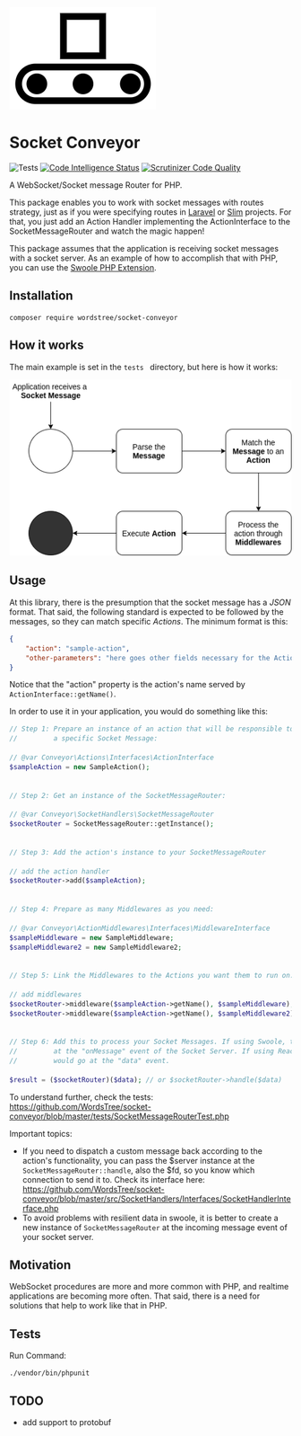 ![Conveyor](./imgs/logo.png)

# Socket Conveyor

![Tests](https://github.com/WordsTree/socket-conveyor/workflows/Tests/badge.svg)
[![Code Intelligence Status](https://scrutinizer-ci.com/g/WordsTree/socket-conveyor/badges/code-intelligence.svg?b=master)](https://scrutinizer-ci.com/code-intelligence)
[![Scrutinizer Code Quality](https://scrutinizer-ci.com/g/WordsTree/socket-conveyor/badges/quality-score.png?b=master)](https://scrutinizer-ci.com/g/WordsTree/socket-conveyor/?branch=master)


A WebSocket/Socket message Router for PHP.

This package enables you to work with socket messages with routes strategy, just as if you were specifying routes in [Laravel](https://laravel.com/) or [Slim](https://www.slimframework.com/) projects. For that, you just add an Action Handler implementing the ActionInterface to the SocketMessageRouter and watch the magic happen!

This package assumes that the application is receiving socket messages with a socket server. As an example of how to accomplish that with PHP, you can use the [Swoole PHP Extension](https://www.swoole.co.uk/).



## Installation

```shell
composer require wordstree/socket-conveyor
```


## How it works

The main example is set in the `tests ` directory, but here is how it works:


![Conveyor Process](./imgs/conveyor-process.png)



## Usage

At this library, there is the presumption that the socket message has a *JSON* format. That said, the following standard is expected to be followed by the messages, so they can match specific *Actions*. The minimum format is this:

```json
{
    "action": "sample-action",
    "other-parameters": "here goes other fields necessary for the Actions processing..."
}
```

Notice that the "action" property  is the action's name served by `ActionInterface::getName()`.


In order to use it in your application, you would do something like this:

```php
// Step 1: Prepare an instance of an action that will be responsible to handle
//         a specific Socket Message:

// @var Conveyor\Actions\Interfaces\ActionInterface
$sampleAction = new SampleAction();


// Step 2: Get an instance of the SocketMessageRouter:

// @var Conveyor\SocketHandlers\SocketMessageRouter
$socketRouter = SocketMessageRouter::getInstance();


// Step 3: Add the action's instance to your SocketMessageRouter

// add the action handler
$socketRouter->add($sampleAction);


// Step 4: Prepare as many Middlewares as you need:

// @var Conveyor\ActionMiddlewares\Interfaces\MiddlewareInterface
$sampleMiddleware = new SampleMiddleware;
$sampleMiddleware2 = new SampleMiddleware2;


// Step 5: Link the Middlewares to the Actions you want them to run on.

// add middlewares
$socketRouter->middleware($sampleAction->getName(), $sampleMiddleware);
$socketRouter->middleware($sampleAction->getName(), $sampleMiddleware2);


// Step 6: Add this to process your Socket Messages. If using Swoole, this would go
//         at the "onMessage" event of the Socket Server. If using ReactPHP, this 
//         would go at the "data" event.

$result = ($socketRouter)($data); // or $socketRouter->handle($data)
```

To understand further, check the tests: https://github.com/WordsTree/socket-conveyor/blob/master/tests/SocketMessageRouterTest.php

Important topics:

- If you need to dispatch a custom message back according to the action's functionality, you can pass the $server instance at the `SocketMessageRouter::handle`, also the $fd, so you know which connection to send it to. Check its interface here: https://github.com/WordsTree/socket-conveyor/blob/master/src/SocketHandlers/Interfaces/SocketHandlerInterface.php
- To avoid problems with resilient data in swoole, it is better to create a new instance of `SocketMessageRouter` at the incoming message event of your socket server.



## Motivation

WebSocket procedures are more and more common with PHP, and realtime applications are becoming more often. That said, there is a need for solutions that help to work like that in PHP.



## Tests

Run Command:

```shell
./vendor/bin/phpunit
```



## TODO

- add support to protobuf
